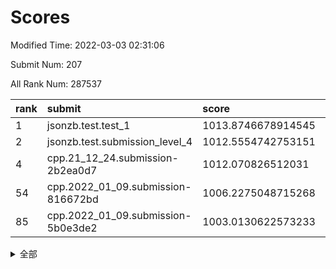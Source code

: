 # Scores

Modified Time: 2022-03-03 02:31:06

Submit Num: 207

All Rank Num: 287537

| rank |               submit               |       score        |       sigma        | pk_num |
| :--- | :--------------------------------- | :----------------- | :----------------- | :----- |
| 1    | jsonzb.test.test_1                 | 1013.8746678914545 | 0.8585609272255679 | 5556   |
| 2    | jsonzb.test.submission_level_4     | 1012.5554742753151 | 0.8329258907894628 | 5558   |
| 4    | cpp.21_12_24.submission-2b2ea0d7   | 1012.070826512031  | 0.788687881819461  | 5554   |
| 54   | cpp.2022_01_09.submission-816672bd | 1006.2275048715268 | 0.7298779550564575 | 5557   |
| 85   | cpp.2022_01_09.submission-5b0e3de2 | 1003.0130622573233 | 0.7090947032629203 | 5557   |


<details>
<summary>全部</summary>

| rank |                 submit                 |       score        |       sigma        | pk_num |
| :--- | :------------------------------------- | :----------------- | :----------------- | :----- |
| 1    | jsonzb.test.test_1                     | 1013.8746678914545 | 0.8585609272255679 | 5556   |
| 2    | jsonzb.test.submission_level_4         | 1012.5554742753151 | 0.8329258907894628 | 5558   |
| 3    | gobigger.level_3.submission_level_3_48 | 1012.4060576762594 | 0.7717934416349777 | 5557   |
| 4    | cpp.21_12_24.submission-2b2ea0d7       | 1012.070826512031  | 0.788687881819461  | 5554   |
| 5    | gobigger.level_3.submission_level_3_42 | 1011.5656255853801 | 0.753233291276232  | 5558   |
| 6    | gobigger.level_3.submission_level_3_40 | 1011.320425166696  | 0.7676907910890423 | 5559   |
| 7    | gobigger.level_3.submission_level_3_45 | 1011.113825892036  | 0.7918205471025802 | 5560   |
| 8    | gobigger.level_3.submission_level_3_34 | 1010.8869787215332 | 0.7730745767808881 | 5556   |
| 9    | gobigger.level_3.submission_level_3_30 | 1010.8609212844464 | 0.7540832854834036 | 5560   |
| 10   | gobigger.level_3.submission_level_3_32 | 1010.7258496520287 | 0.7445827591018157 | 5560   |
| 11   | gobigger.level_3.submission_level_3_0  | 1010.7094201429645 | 0.7528008660779899 | 5555   |
| 12   | gobigger.level_3.submission_level_3_19 | 1010.686457162306  | 0.7420171698585112 | 5555   |
| 13   | gobigger.level_3.submission_level_3_7  | 1010.4559326029314 | 0.7566341313781242 | 5559   |
| 14   | gobigger.level_3.submission_level_3_2  | 1010.4504147961125 | 0.7487215857853048 | 5552   |
| 15   | gobigger.level_3.submission_level_3_12 | 1010.4021058660147 | 0.7720757192337893 | 5554   |
| 16   | gobigger.level_3.submission_level_3_6  | 1010.393861932499  | 0.7496711294295576 | 5558   |
| 17   | gobigger.level_3.submission_level_3_22 | 1010.38466795951   | 0.7503797999954017 | 5559   |
| 18   | gobigger.level_3.submission_level_3_24 | 1010.2808043824567 | 0.760761448356053  | 5555   |
| 19   | gobigger.level_3.submission_level_3_15 | 1010.2519000982691 | 0.7619777151067393 | 5553   |
| 20   | gobigger.level_3.submission_level_3_5  | 1010.21519753167   | 0.7545444216526249 | 5549   |
| 21   | gobigger.level_3.submission_level_3_23 | 1010.1996224490463 | 0.740946743149033  | 5552   |
| 22   | gobigger.level_3.submission_level_3_13 | 1010.1869416071694 | 0.7490440990119519 | 5554   |
| 23   | gobigger.level_3.submission_level_3_47 | 1010.1391805811874 | 0.7819168262428163 | 5555   |
| 24   | gobigger.level_3.submission_level_3_43 | 1010.1183895027301 | 0.7493123621050736 | 5557   |
| 25   | gobigger.level_3.submission_level_3_14 | 1010.0776358512644 | 0.7632337897166511 | 5552   |
| 26   | gobigger.level_3.submission_level_3_36 | 1010.0472506829125 | 0.7791647677419761 | 5560   |
| 27   | gobigger.level_3.submission_level_3_35 | 1010.0456075395043 | 0.7731060464925189 | 5555   |
| 28   | gobigger.level_3.submission_level_3_3  | 1010.0394749597582 | 0.7840331842246832 | 5550   |
| 29   | gobigger.level_3.submission_level_3_33 | 1010.0037204994018 | 0.758673073827064  | 5554   |
| 30   | gobigger.level_3.submission_level_3_20 | 1009.9105903631113 | 0.7545134483920745 | 5555   |
| 31   | gobigger.level_3.submission_level_3_8  | 1009.851462071131  | 0.7673930741690921 | 5558   |
| 32   | gobigger.level_3.submission_level_3_44 | 1009.8215997912922 | 0.7841941384741916 | 5554   |
| 33   | gobigger.level_3.submission_level_3_4  | 1009.7702768754965 | 0.7417365535376259 | 5547   |
| 34   | gobigger.level_3.submission_level_3_16 | 1009.7668503739533 | 0.7478024486552256 | 5556   |
| 35   | gobigger.level_3.submission_level_3_38 | 1009.7529330124906 | 0.7601239537530109 | 5558   |
| 36   | gobigger.level_3.submission_level_3_1  | 1009.5743345017722 | 0.7658762150445061 | 5557   |
| 37   | gobigger.level_3.submission_level_3_9  | 1009.5266320475487 | 0.7489479693951687 | 5559   |
| 38   | gobigger.level_3.submission_level_3_39 | 1009.52287995754   | 0.7380689094346193 | 5556   |
| 39   | gobigger.level_3.submission_level_3_10 | 1009.4282472284829 | 0.7542500338315715 | 5556   |
| 40   | gobigger.level_3.submission_level_3_26 | 1009.4113445797448 | 0.7689570046542621 | 5556   |
| 41   | gobigger.level_3.submission_level_3_37 | 1009.3883602287365 | 0.7412316610923058 | 5555   |
| 42   | gobigger.level_3.submission_level_3_25 | 1009.3787958446608 | 0.7587701595178127 | 5555   |
| 43   | gobigger.level_3.submission_level_3_46 | 1009.3348561842972 | 0.74720325232393   | 5556   |
| 44   | gobigger.level_3.submission_level_3_21 | 1009.2399745316515 | 0.7448633601447221 | 5559   |
| 45   | gobigger.level_3.submission_level_3_28 | 1008.9880440312971 | 0.7460115240795815 | 5554   |
| 46   | gobigger.level_3.submission_level_3_18 | 1008.959934907326  | 0.7512753253558183 | 5558   |
| 47   | gobigger.level_3.submission_level_3_27 | 1008.9321945241579 | 0.7649792894401183 | 5551   |
| 48   | gobigger.level_3.submission_level_3_29 | 1008.8955819748728 | 0.728527022665236  | 5549   |
| 49   | gobigger.level_3.submission_level_3_11 | 1008.6039220830196 | 0.7408042292168643 | 5558   |
| 50   | gobigger.level_3.submission_level_3_41 | 1008.3512796109808 | 0.7398296294954105 | 5558   |
| 51   | gobigger.level_3.submission_level_3_17 | 1008.3203792985687 | 0.7288612425670251 | 5549   |
| 52   | gobigger.level_3.submission_level_3_31 | 1008.1230820768736 | 0.7409102663828554 | 5558   |
| 53   | gobigger.level_3.submission_level_3_49 | 1008.0921411191856 | 0.7451252681669721 | 5560   |
| 54   | cpp.2022_01_09.submission-816672bd     | 1006.2275048715268 | 0.7298779550564575 | 5557   |
| 55   | gobigger.level_1.submission_level_1_41 | 1004.7501545360045 | 0.7175111094885973 | 5560   |
| 56   | gobigger.level_1.submission_level_1_2  | 1004.5138391039327 | 0.7139060600662537 | 5558   |
| 57   | gobigger.level_1.submission_level_1_31 | 1004.2470285195578 | 0.7183992572011508 | 5555   |
| 58   | gobigger.level_1.submission_level_1_4  | 1004.2361109892935 | 0.724228455822084  | 5553   |
| 59   | gobigger.level_1.submission_level_1_39 | 1004.2313613663798 | 0.7132200392574791 | 5559   |
| 60   | gobigger.level_1.submission_level_1_45 | 1004.2086287571913 | 0.7275818147200048 | 5554   |
| 61   | gobigger.level_1.submission_level_1_38 | 1004.1729242522503 | 0.7195327706198572 | 5556   |
| 62   | gobigger.level_1.submission_level_1_8  | 1004.1695607409124 | 0.7092297493873089 | 5557   |
| 63   | gobigger.level_1.submission_level_1_15 | 1004.1215384470476 | 0.7178775462497998 | 5556   |
| 64   | gobigger.level_1.submission_level_1_46 | 1004.0170758578481 | 0.7246380904979322 | 5561   |
| 65   | gobigger.level_1.submission_level_1_10 | 1003.990908820425  | 0.7185129823123433 | 5557   |
| 66   | gobigger.level_1.submission_level_1_1  | 1003.9662462383267 | 0.7270244953034557 | 5555   |
| 67   | gobigger.level_1.submission_level_1_11 | 1003.9601980022983 | 0.7127541537894403 | 5558   |
| 68   | gobigger.level_1.submission_level_1_12 | 1003.9225011962935 | 0.7075866979467724 | 5552   |
| 69   | gobigger.level_1.submission_level_1_28 | 1003.9177804356675 | 0.7300244617156408 | 5557   |
| 70   | gobigger.level_1.submission_level_1_33 | 1003.7322022003729 | 0.7247428668306296 | 5557   |
| 71   | gobigger.level_1.submission_level_1_16 | 1003.6855660608944 | 0.7182282295208424 | 5556   |
| 72   | gobigger.level_1.submission_level_1_43 | 1003.680518466872  | 0.7233689217409599 | 5556   |
| 73   | gobigger.level_1.submission_level_1_44 | 1003.6483879607254 | 0.7177613124255844 | 5557   |
| 74   | gobigger.level_1.submission_level_1_20 | 1003.5772435664384 | 0.729402124548537  | 5554   |
| 75   | gobigger.level_1.submission_level_1_0  | 1003.567593125985  | 0.702746789334165  | 5565   |
| 76   | gobigger.level_1.submission_level_1_5  | 1003.5110359772704 | 0.7011090171206826 | 5551   |
| 77   | gobigger.level_1.submission_level_1_19 | 1003.4846803526658 | 0.7185213273120635 | 5554   |
| 78   | gobigger.level_1.submission_level_1_47 | 1003.4807330570048 | 0.7101926261897512 | 5556   |
| 79   | gobigger.level_1.submission_level_1_24 | 1003.4136672474107 | 0.7238199591944361 | 5558   |
| 80   | gobigger.level_1.submission_level_1_13 | 1003.3941634058352 | 0.7054357087955873 | 5557   |
| 81   | gobigger.level_1.submission_level_1_32 | 1003.3600568696613 | 0.7116026151758195 | 5558   |
| 82   | gobigger.level_1.submission_level_1_26 | 1003.1860623741808 | 0.7291735533483652 | 5561   |
| 83   | gobigger.level_1.submission_level_1_18 | 1003.1527754368846 | 0.7118458301443812 | 5555   |
| 84   | gobigger.level_1.submission_level_1_7  | 1003.0908457772592 | 0.7155497816432809 | 5555   |
| 85   | cpp.2022_01_09.submission-5b0e3de2     | 1003.0130622573233 | 0.7090947032629203 | 5557   |
| 86   | gobigger.level_1.submission_level_1_23 | 1003.0122625053209 | 0.7152606188012581 | 5560   |
| 87   | gobigger.level_1.submission_level_1_25 | 1002.9620217906023 | 0.7083143669100028 | 5558   |
| 88   | gobigger.level_1.submission_level_1_37 | 1002.9552143903009 | 0.7271980949631305 | 5557   |
| 89   | gobigger.level_1.submission_level_1_9  | 1002.905754382947  | 0.7106591086180017 | 5563   |
| 90   | gobigger.level_1.submission_level_1_17 | 1002.8800628046591 | 0.716493913628078  | 5556   |
| 91   | gobigger.level_1.submission_level_1_49 | 1002.7940994613327 | 0.717793473137056  | 5557   |
| 92   | gobigger.level_1.submission_level_1_42 | 1002.7866565275326 | 0.7267027380342    | 5554   |
| 93   | gobigger.level_1.submission_level_1_48 | 1002.7575827462681 | 0.708093011944533  | 5557   |
| 94   | gobigger.level_1.submission_level_1_35 | 1002.7457848257163 | 0.7233037423654483 | 5551   |
| 95   | gobigger.level_1.submission_level_1_29 | 1002.7295046379458 | 0.7253009071319058 | 5558   |
| 96   | gobigger.level_1.submission_level_1_34 | 1002.7157395969555 | 0.7146228812448794 | 5552   |
| 97   | gobigger.level_1.submission_level_1_27 | 1002.698936588302  | 0.7276729365737876 | 5554   |
| 98   | gobigger.level_1.submission_level_1_3  | 1002.5534177025187 | 0.720099299523142  | 5561   |
| 99   | gobigger.level_1.submission_level_1_22 | 1002.5045725921959 | 0.7131152126534513 | 5555   |
| 100  | gobigger.level_1.submission_level_1_21 | 1002.3948304779327 | 0.7125817592667523 | 5549   |
| 101  | gobigger.level_1.submission_level_1_30 | 1002.3135534348953 | 0.7137797412781283 | 5558   |
| 102  | gobigger.level_1.submission_level_1_14 | 1002.2464437324629 | 0.7033572691446665 | 5554   |
| 103  | gobigger.level_1.submission_level_1_36 | 1002.0057722182034 | 0.7105870085930975 | 5554   |
| 104  | gobigger.level_1.submission_level_1_6  | 1001.774879537101  | 0.7073109137671574 | 5555   |
| 105  | gobigger.level_1.submission_level_1_40 | 1001.7667707562431 | 0.7145612982000145 | 5559   |
| 106  | gobigger.random.submission_random_37   | 997.7508005321846  | 0.7133143983042342 | 5556   |
| 107  | gobigger.random.submission_random_48   | 997.5708193678912  | 0.7125383047114705 | 5553   |
| 108  | gobigger.random.submission_random_13   | 997.5039012156201  | 0.7040979548143032 | 5550   |
| 109  | gobigger.random.submission_random_22   | 997.3182690170006  | 0.7110462652600549 | 5557   |
| 110  | gobigger.random.submission_random_34   | 997.0256525294343  | 0.7120868105775642 | 5557   |
| 111  | gobigger.random.submission_random_45   | 996.9315896205617  | 0.6954707161314553 | 5555   |
| 112  | gobigger.random.submission_random_24   | 996.9290865132988  | 0.7121555821994914 | 5559   |
| 113  | gobigger.random.submission_random_35   | 996.9273107932892  | 0.7124330851062673 | 5559   |
| 114  | gobigger.random.submission_random_23   | 996.8234377397536  | 0.7153772463621784 | 5557   |
| 115  | gobigger.random.submission_random_19   | 996.8218845505841  | 0.7077314063905994 | 5554   |
| 116  | gobigger.random.submission_random_20   | 996.7268156597728  | 0.7075586444456982 | 5556   |
| 117  | gobigger.random.submission_random_31   | 996.6231700985201  | 0.7141680272657205 | 5561   |
| 118  | gobigger.random.submission_random_26   | 996.6154296256997  | 0.6939727681999655 | 5558   |
| 119  | gobigger.random.submission_random_28   | 996.5998679682347  | 0.7173056777666218 | 5558   |
| 120  | gobigger.random.submission_random_46   | 996.4957867850832  | 0.7169820377401961 | 5560   |
| 121  | gobigger.random.submission_random_47   | 996.491128907555   | 0.7001028552018604 | 5552   |
| 122  | gobigger.random.submission_random_9    | 996.4837715948066  | 0.7208374199547675 | 5554   |
| 123  | gobigger.random.submission_random_10   | 996.4416667454707  | 0.7069089789427843 | 5550   |
| 124  | gobigger.random.submission_random_32   | 996.4287829160243  | 0.7228020026530367 | 5561   |
| 125  | gobigger.random.submission_random_5    | 996.4036541695054  | 0.7084269030777864 | 5557   |
| 126  | gobigger.random.submission_random_38   | 996.3383992117805  | 0.7187909514795536 | 5558   |
| 127  | gobigger.random.submission_random_12   | 996.3095845724841  | 0.7166623129825893 | 5559   |
| 128  | gobigger.random.submission_random_30   | 996.2995280038821  | 0.7239041599438691 | 5557   |
| 129  | gobigger.random.submission_random_0    | 996.2381658948216  | 0.7175062095460584 | 5549   |
| 130  | gobigger.random.submission_random_2    | 996.189900243625   | 0.7017597903194353 | 5558   |
| 131  | gobigger.random.submission_random_44   | 996.1749939705759  | 0.7174182986438642 | 5557   |
| 132  | gobigger.random.submission_random_43   | 996.1631370877458  | 0.7051121713004681 | 5558   |
| 133  | gobigger.random.submission_random_42   | 996.1225941227729  | 0.7130521989839259 | 5553   |
| 134  | gobigger.random.submission_random_49   | 996.0592161695745  | 0.7130123159094928 | 5556   |
| 135  | gobigger.random.submission_random_17   | 995.7967179253401  | 0.7235793670793889 | 5555   |
| 136  | gobigger.random.submission_random_40   | 995.7878843900972  | 0.7099213411662161 | 5559   |
| 137  | gobigger.random.submission_random_1    | 995.7583181878902  | 0.7184012095685184 | 5555   |
| 138  | gobigger.random.submission_random_11   | 995.7224106490057  | 0.7200112135193295 | 5559   |
| 139  | gobigger.random.submission_random_4    | 995.695622684577   | 0.7071669787133923 | 5556   |
| 140  | gobigger.random.submission_random_29   | 995.6826615172332  | 0.7045064457722565 | 5555   |
| 141  | gobigger.random.submission_random_36   | 995.647207503215   | 0.7090133439803604 | 5551   |
| 142  | gobigger.random.submission_random_18   | 995.6392127978079  | 0.706802179208179  | 5558   |
| 143  | gobigger.random.submission_random_8    | 995.6293945310728  | 0.7066833276999359 | 5559   |
| 144  | gobigger.random.submission_random_21   | 995.6054218418323  | 0.7007414358132319 | 5553   |
| 145  | gobigger.random.submission_random_6    | 995.4278939062868  | 0.7186057057508767 | 5556   |
| 146  | gobigger.random.submission_random_33   | 995.3880974609107  | 0.7077990300881415 | 5558   |
| 147  | gobigger.random.submission_random_16   | 995.387962983251   | 0.7041151570053537 | 5555   |
| 148  | gobigger.random.submission_random_14   | 995.3309626098393  | 0.7103581320121134 | 5558   |
| 149  | gobigger.random.submission_random_27   | 995.328185223197   | 0.7131914024298642 | 5564   |
| 150  | gobigger.random.submission_random_15   | 995.2359866061324  | 0.7084109699306886 | 5551   |
| 151  | gobigger.random.submission_random_25   | 995.0512254609694  | 0.7108506376509429 | 5556   |
| 152  | gobigger.random.submission_random_7    | 994.9577927338181  | 0.707336812391169  | 5558   |
| 153  | gobigger.random.submission_random_39   | 994.894000749221   | 0.7010098277854294 | 5558   |
| 154  | gobigger.random.submission_random_3    | 994.5850437170726  | 0.7215031953256027 | 5562   |
| 155  | gobigger.random.submission_random_41   | 994.5487108865426  | 0.7096408436700591 | 5553   |
| 156  | gobigger.level_2.submission_level_2_40 | 993.6371383771517  | 0.731923116872589  | 5556   |
| 157  | gobigger.level_2.submission_level_2_27 | 993.3063793491331  | 0.7302816484662151 | 5556   |
| 158  | gobigger.level_2.submission_level_2_24 | 993.27415000761    | 0.7382523101953334 | 5557   |
| 159  | gobigger.level_2.submission_level_2_47 | 993.2235617305595  | 0.7358699330768307 | 5554   |
| 160  | gobigger.level_2.submission_level_2_12 | 993.1639689915874  | 0.7446860593619441 | 5554   |
| 161  | gobigger.level_2.submission_level_2_41 | 993.1155109201114  | 0.7386844277995279 | 5556   |
| 162  | gobigger.level_2.submission_level_2_48 | 993.0010348989967  | 0.7215907941567946 | 5554   |
| 163  | gobigger.level_2.submission_level_2_45 | 992.975678683217   | 0.7378202224603908 | 5558   |
| 164  | gobigger.level_2.submission_level_2_37 | 992.9082684399618  | 0.7432099232832347 | 5558   |
| 165  | gobigger.level_2.submission_level_2_11 | 992.8169568927187  | 0.7480682765193862 | 5551   |
| 166  | gobigger.level_2.submission_level_2_38 | 992.7150048573459  | 0.7241733684301244 | 5552   |
| 167  | gobigger.level_2.submission_level_2_13 | 992.7080227146445  | 0.7634746615782007 | 5556   |
| 168  | gobigger.level_2.submission_level_2_29 | 992.651531291782   | 0.7272686905166131 | 5559   |
| 169  | gobigger.level_2.submission_level_2_49 | 992.5975021312468  | 0.7394821057725419 | 5557   |
| 170  | gobigger.level_2.submission_level_2_7  | 992.5156782982128  | 0.7415852096781922 | 5561   |
| 171  | gobigger.level_2.submission_level_2_2  | 992.4488294888503  | 0.7316598709386254 | 5555   |
| 172  | gobigger.level_2.submission_level_2_20 | 992.2734038032073  | 0.7292356418959808 | 5556   |
| 173  | gobigger.level_2.submission_level_2_22 | 992.2618783698575  | 0.7472675521244244 | 5557   |
| 174  | gobigger.level_2.submission_level_2_9  | 992.2244283976249  | 0.7567360976508853 | 5561   |
| 175  | gobigger.level_2.submission_level_2_39 | 992.2122160133515  | 0.7469433478375629 | 5561   |
| 176  | gobigger.level_2.submission_level_2_26 | 992.2081807954803  | 0.746230889015226  | 5554   |
| 177  | gobigger.level_2.submission_level_2_30 | 992.1895276621086  | 0.7608031738525451 | 5554   |
| 178  | gobigger.level_2.submission_level_2_28 | 992.1106815606095  | 0.7297230194051896 | 5562   |
| 179  | gobigger.level_2.submission_level_2_25 | 992.0806012267324  | 0.7529890027731895 | 5558   |
| 180  | gobigger.level_2.submission_level_2_15 | 992.0205165112673  | 0.7482113521267044 | 5556   |
| 181  | gobigger.level_2.submission_level_2_36 | 991.92637635673    | 0.7438496988043899 | 5554   |
| 182  | gobigger.level_2.submission_level_2_4  | 991.8911426120003  | 0.738580533259475  | 5556   |
| 183  | gobigger.level_2.submission_level_2_19 | 991.8048055977179  | 0.7437773098556686 | 5557   |
| 184  | gobigger.level_2.submission_level_2_16 | 991.7604489393402  | 0.7326663113004536 | 5561   |
| 185  | gobigger.level_2.submission_level_2_18 | 991.7009488802605  | 0.7524368767414692 | 5556   |
| 186  | gobigger.level_2.submission_level_2_46 | 991.6776322960479  | 0.752894023929283  | 5556   |
| 187  | gobigger.level_2.submission_level_2_10 | 991.5773727699573  | 0.7432587715391576 | 5560   |
| 188  | gobigger.level_2.submission_level_2_0  | 991.496904605529   | 0.7728237016347836 | 5561   |
| 189  | gobigger.level_2.submission_level_2_42 | 991.4902005966803  | 0.735347443994758  | 5558   |
| 190  | gobigger.level_2.submission_level_2_32 | 991.485697152084   | 0.7600570136831251 | 5559   |
| 191  | gobigger.level_2.submission_level_2_1  | 991.4374224986893  | 0.7553728303201321 | 5559   |
| 192  | gobigger.level_2.submission_level_2_3  | 991.3973937184788  | 0.7407626426284362 | 5558   |
| 193  | gobigger.level_2.submission_level_2_5  | 991.3871874504482  | 0.7723056790028519 | 5562   |
| 194  | gobigger.level_2.submission_level_2_43 | 991.3447370785929  | 0.7827595880232943 | 5557   |
| 195  | gobigger.level_2.submission_level_2_8  | 991.2825599151274  | 0.7333317745796216 | 5559   |
| 196  | gobigger.level_2.submission_level_2_6  | 991.1700314582048  | 0.7437533290587597 | 5560   |
| 197  | gobigger.level_2.submission_level_2_35 | 991.1579093931988  | 0.7469455363503164 | 5549   |
| 198  | gobigger.level_2.submission_level_2_14 | 990.9338549228626  | 0.7500190010467677 | 5557   |
| 199  | gobigger.level_2.submission_level_2_21 | 990.9325594004722  | 0.7556588456128941 | 5556   |
| 200  | gobigger.level_2.submission_level_2_23 | 990.9269161472212  | 0.7754905986142333 | 5557   |
| 201  | gobigger.level_2.submission_level_2_44 | 990.8993085181289  | 0.7795648521379291 | 5553   |
| 202  | gobigger.level_2.submission_level_2_33 | 990.6590910642796  | 0.7711629403229294 | 5552   |
| 203  | gobigger.level_2.submission_level_2_31 | 990.3814596517718  | 0.7607845566442101 | 5558   |
| 204  | gobigger.level_2.submission_level_2_34 | 990.184477516096   | 0.7597174340278138 | 5553   |
| 205  | gobigger.level_2.submission_level_2_17 | 990.0514966643469  | 0.7660642516591623 | 5558   |
| 206  | gobigger.none.submission_none_0        | 978.0339282187773  | 1.3337151550264092 | 5557   |
| 207  | gobigger.none.submission_none_1        | 974.9141594708767  | 1.5779773896516986 | 5555   |

</details>
